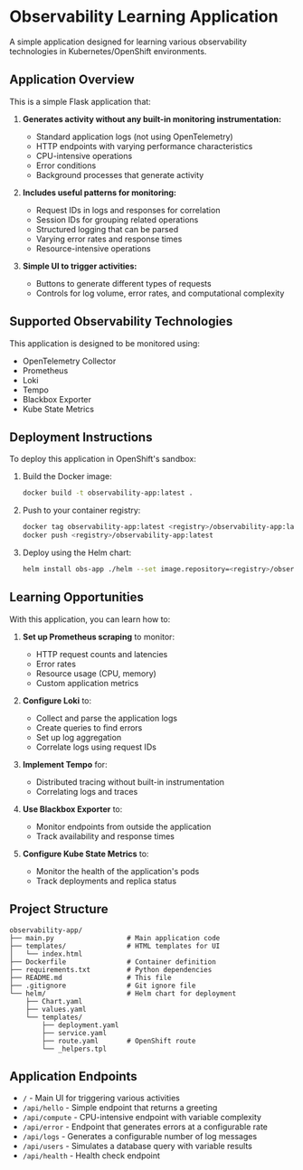 # Observability Learning Application

A simple application designed for learning various observability technologies in Kubernetes/OpenShift environments.

## Application Overview

This is a simple Flask application that:

1. **Generates activity without any built-in monitoring instrumentation:**
   - Standard application logs (not using OpenTelemetry)
   - HTTP endpoints with varying performance characteristics
   - CPU-intensive operations
   - Error conditions
   - Background processes that generate activity

2. **Includes useful patterns for monitoring:**
   - Request IDs in logs and responses for correlation
   - Session IDs for grouping related operations
   - Structured logging that can be parsed
   - Varying error rates and response times
   - Resource-intensive operations

3. **Simple UI to trigger activities:**
   - Buttons to generate different types of requests
   - Controls for log volume, error rates, and computational complexity

## Supported Observability Technologies

This application is designed to be monitored using:

- OpenTelemetry Collector
- Prometheus
- Loki
- Tempo
- Blackbox Exporter
- Kube State Metrics

## Deployment Instructions

To deploy this application in OpenShift's sandbox:

1. Build the Docker image:
   ```bash
   docker build -t observability-app:latest .
   ```

2. Push to your container registry:
   ```bash
   docker tag observability-app:latest <registry>/observability-app:latest
   docker push <registry>/observability-app:latest
   ```

3. Deploy using the Helm chart:
   ```bash
   helm install obs-app ./helm --set image.repository=<registry>/observability-app
   ```

## Learning Opportunities

With this application, you can learn how to:

1. **Set up Prometheus scraping** to monitor:
   - HTTP request counts and latencies
   - Error rates
   - Resource usage (CPU, memory)
   - Custom application metrics

2. **Configure Loki** to:
   - Collect and parse the application logs
   - Create queries to find errors
   - Set up log aggregation
   - Correlate logs using request IDs

3. **Implement Tempo** for:
   - Distributed tracing without built-in instrumentation
   - Correlating logs and traces

4. **Use Blackbox Exporter** to:
   - Monitor endpoints from outside the application
   - Track availability and response times

5. **Configure Kube State Metrics** to:
   - Monitor the health of the application's pods
   - Track deployments and replica status

## Project Structure

```
observability-app/
├── main.py                  # Main application code
├── templates/               # HTML templates for UI
│   └── index.html
├── Dockerfile               # Container definition
├── requirements.txt         # Python dependencies
├── README.md                # This file
├── .gitignore               # Git ignore file
└── helm/                    # Helm chart for deployment
    ├── Chart.yaml
    ├── values.yaml
    └── templates/
        ├── deployment.yaml
        ├── service.yaml
        ├── route.yaml       # OpenShift route
        └── _helpers.tpl
```

## Application Endpoints

- `/` - Main UI for triggering various activities
- `/api/hello` - Simple endpoint that returns a greeting
- `/api/compute` - CPU-intensive endpoint with variable complexity
- `/api/error` - Endpoint that generates errors at a configurable rate
- `/api/logs` - Generates a configurable number of log messages
- `/api/users` - Simulates a database query with variable results
- `/api/health` - Health check endpoint